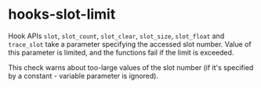 # hooks-slot-limit

Hook APIs `slot`, `slot_count`, `slot_clear`, `slot_size`,
`slot_float` and `trace_slot` take a parameter specifying the accessed
slot number. Value of this parameter is limited, and the functions
fail if the limit is exceeded.

This check warns about too-large values of the slot number (if it's
specified by a constant - variable parameter is ignored).
